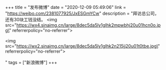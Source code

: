 +++
title = "发布微博"
date = "2020-12-09 05:49:06"
link = "https://weibo.com/2381077925/JxESGmYCw"
description = "拜访总公司，还有30块工钱没结。 <img src=\"https://wx4.sinaimg.cn/large/8dec5da5ly1glhk2mpwbhj20u01hcn0o.jpg\" referrerpolicy=\"no-referrer\"><br><br><img src=\"https://wx2.sinaimg.cn/large/8dec5da5ly1glhk2n215jj20u01t0tbe.jpg\" referrerpolicy=\"no-referrer\"><br><br>"
tags = ["新浪微博"]
+++
